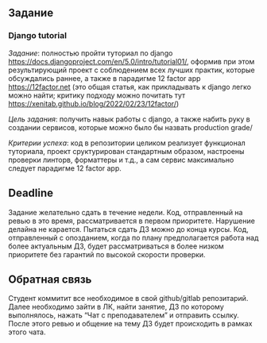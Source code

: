 ## Задание
### Django tutorial

*Задание*: полностью пройти туториал по django https://docs.djangoproject.com/en/5.0/intro/tutorial01/, оформив при этом результирующий проект с соблюдением всех лучших практик, которые обсуждались раннее, а также в парадигме 12 factor app https://12factor.net (это общая статья, как прикладывать к django легко можно найти; критику подходу можно почитать тут https://xenitab.github.io/blog/2022/02/23/12factor/)

*Цель задания*: получить навык работы с django, а также набить руку в создании сервисов, которые можно было бы назвать production grade/

*Критерии успеха*: код в репозитории целиком реализует функционал туториала, проект сруктурирован стандартным образом, настроены проверки линторв, форматтеры и т.д., а сам сервис максимально следует парадигме  12 factor app.

## Deadline
Задание желательно сдать в течение недели. Код, отправленный на ревью в это время, рассматривается в первом приоритете. Нарушение делайна не карается. Пытаться сдать ДЗ можно до конца курсы. Код, отправленный с опозданием, когда по плану предполагается работа над более актуальным ДЗ, будет рассматриваться в более низком приоритете без гарантий по высокой скорости проверки.

## Обратная связь
Cтудент коммитит все необходимое в свой github/gitlab репозитарий. Далее необходимо зайти в ЛК, найти занятие, ДЗ по которому выполнялось, нажать “Чат с преподавателем” и отправить ссылку. После этого ревью и общение на тему ДЗ будет происходить в рамках этого чата.
